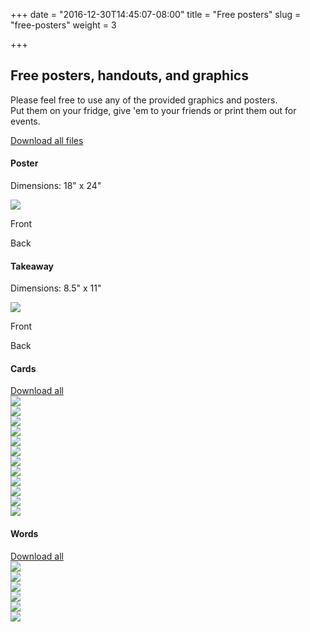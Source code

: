 +++
date = "2016-12-30T14:45:07-08:00"
title = "Free posters"
slug = "free-posters"
weight = 3

+++

<h2 class="mt2 mb3">Free posters, handouts, and graphics</h2>

Please feel free to use any of the provided graphics and posters. </br>
Put them on your fridge, give 'em to your friends or print them out for events.
<div>

  <div class="clearfix mt4">
    <a href="/pdf/loveisaction_all-files.zip" target="_blank">Download all files</a>
  </div>


  <div class="clearfix mt4">
    <div class="col-12 mb2">
      <h4>Poster</h4>
      <p>Dimensions: 18" x 24"</p>
    </div>
    <div class="col-12">
      <div class="sm-col sm-col-12 md-col-6">
        <a href="/pdf/loveisaction_poster.pdf" target="_blank"><img class="border" src="/img/poster.svg"></a>
      </div>
    </div>
    <div class="sm-col-12 md-col-6">
      <div class="col-6-override">
        <p class="center">Front</p>
      </div>
      <div class="col-6-override">
        <p class="center">Back</p>
      </div>
    </div>
  </div>


  <div class="clearfix mt4">
    <div class="col-12 mb2">
      <h4>Takeaway</h4>
      <p>Dimensions: 8.5" x 11"</p>
    </div>
    <div class="sm-col sm-col-12 md-col-6">
      <a href="/pdf/loveisaction_takeaway.pdf" target="_blank"><img class="border" src="/img/takeaway.svg"></a>
    </div>
    <div class="sm-col-12 md-col-6">
      <div class="col-6-override">
        <p class="center">Front</p>
      </div>
      <div class="col-6-override">
        <p class="center">Back</p>
      </div>
    </div>
  </div>



  <div class="clearfix mt4">
    <div class="col-12 mb2">
      <h4>Cards</h4>
    </div>
    <div class="mb2">
      <a href="/pdf/loveisaction_cards.pdf" target="_blank">Download all</a>
    </div>
    <div class="sm-col sm-col-4 md-col-2">
      <a href="/pdf/loveisaction.pdf" target="_blank"><img src="/img/logo.svg"></a>
    </div>
    <div class="sm-col sm-col-4 md-col-2">
      <a href="/pdf/loveisaction_ask.pdf" target="_blank"><img src="/img/ask.svg"></a>
    </div>
    <div class="sm-col sm-col-4 md-col-2">
      <a href="/pdf/loveisaction_care.pdf" target="_blank"><img src="/img/care.svg"></a>
    </div>
    <div class="sm-col sm-col-4 md-col-2">
      <a href="/pdf/loveisaction_help.pdf" target="_blank"><img src="/img/help.svg"></a>
    </div>
    <div class="sm-col sm-col-4 md-col-2">
      <a href="/pdf/loveisaction_learn.pdf" target="_blank"><img src="/img/learn.svg"></a>
    </div>
    <div class="sm-col sm-col-4 md-col-2">
      <a href="/pdf/loveisaction_persevere.pdf" target="_blank"><img src="/img/persevere.svg"></a>
    </div>
    <div class="sm-col sm-col-4 md-col-2">
      <a href="/pdf/loveisaction_protect.pdf" target="_blank"><img src="/img/protect.svg"></a>
    </div>
    <div class="sm-col sm-col-4 md-col-2">
      <a href="/pdf/loveisaction_respect.pdf" target="_blank"><img src="/img/respect.svg"></a>
    </div>
    <div class="sm-col sm-col-4 md-col-2">
      <a href="/pdf/loveisaction_share.pdf" target="_blank"><img src="/img/share.svg"></a>
    </div>
    <div class="sm-col sm-col-4 md-col-2">
      <a href="/pdf/loveisaction_show-up.pdf" target="_blank"><img src="/img/show-up.svg"></a>
    </div>
    <div class="sm-col sm-col-4 md-col-2">
      <a href="/pdf/loveisaction_speak-up.pdf" target="_blank"><img src="/img/speak-up.svg"></a>
    </div>
    <div class="sm-col sm-col-4 md-col-2">
      <a href="/pdf/loveisaction_support.pdf" target="_blank"><img src="/img/support.svg"></a>
    </div>
  </div>



  <div class="clearfix mt4">
    <div class="col-12 mb2">
      <h4>Words</h4>
    </div>
    <div>
      <a href="/pdf/loveisaction_words.pdf" target="_blank">Download all</a>
    </div>
    <div class="sm-col sm-col-6 md-col-4 p2">
      <a href="/pdf/loveisaction_words-01.pdf" target="_blank"><img class="border" src="/img/words01.svg"></a>
    </div>
    <div class="sm-col sm-col-6 md-col-4 p2">
      <a href="/pdf/loveisaction_words-02.pdf" target="_blank"><img class="border" src="/img/words02.svg"></a>
    </div>
    <div class="sm-col sm-col-6 md-col-4 p2">
      <a href="/pdf/loveisaction_words-03.pdf" target="_blank"><img class="border" src="/img/words03.svg"></a>
    </div>
    <div class="sm-col sm-col-6 md-col-4 p2">
      <a href="/pdf/loveisaction_words-04.pdf" target="_blank"><img class="border" src="/img/words04.svg"></a>
    </div>
    <div class="sm-col sm-col-6 md-col-4 p2">
      <a href="/pdf/loveisaction_words-05.pdf" target="_blank"><img class="border" src="/img/words05.svg"></a>
    </div>
    <div class="sm-col sm-col-6 md-col-4 p2">
      <a href="/pdf/loveisaction_words-06.pdf" target="_blank"><img class="border" src="/img/words06.svg"></a>
    </div>
  </div>

</div>
